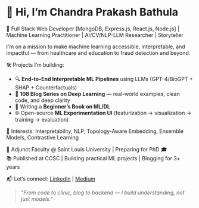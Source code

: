 # 👋 Hi, I’m Chandra Prakash Bathula

🚀 Full Stack Web Developer [MongoDB, Express.js, React.js, Node.js] | Machine Learning Practitioner | AI/CV/NLP-LLM Researcher | Storyteller

I'm on a mission to make machine learning accessible, interpretable, and impactful — from healthcare and education to fraud detection and beyond.

🛠️ Projects I’m building:
- 🔍 **End-to-End Interpretable ML Pipelines** using LLMs (GPT-4/BioGPT + SHAP + Counterfactuals)
- 🧠 **108 Blog Series on Deep Learning** — real-world examples, clean code, and deep clarity
- 📘 Writing a **Beginner’s Book on ML/DL**
- 🌐 Open-source **ML Experimentation UI** (featurization → visualization → training → evaluation)

🧩 Interests: Interpretability, NLP, Topology-Aware Embedding, Ensemble Models, Contrastive Learning

📍 Adjunct Faculty @ Saint Louis University | Preparing for PhD 🎓  
📚 Published at CCSC | Building practical ML projects | Blogging for 3+ years

📬 Let’s connect: [LinkedIn](https://linkedin.com/in/YOUR_PROFILE) | [Medium](https://medium.com/@YOUR_HANDLE)

> *"From code to clinic, blog to backend — I build understanding, not just models."*
